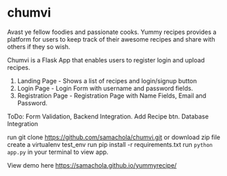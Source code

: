 # chumvi
Avast ye fellow foodies and passionate cooks. Yummy recipes provides a platform for users to keep track of their awesome recipes and share with others if they so wish.

Chumvi is a Flask App that enables users to register login and upload recipes. 

1. Landing Page - Shows a list of recipes and login/signup button
2. Login Page - Login Form with username and password fields.
3. Registration Page - Registration Page with Name Fields, Email and Password.

ToDo: 
Form Validation, Backend Integration.
Add Recipe btn.
Database Integration

run git clone https://github.com/samachola/chumvi.git or download zip file
create a virtualenv test_env
run pip install -r requirements.txt
run `python app.py` in your terminal to view app.




View demo here 
https://samachola.github.io/yummyrecipe/
